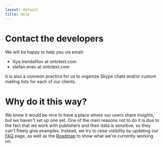 ```yaml
---
layout: default
title: Help
---
```


# Contact the developers

We will be happy to help you via email:

* iliya.trendafilov at ontotext.com
* stefan.enev at ontotext.com

It is also a common practice for us to organize Skype chats and/or custom mailing lists for each of our clients.

# Why do it this way?

We know it would be nice to have a place where our users share insights, but we haven't set up one yet.
One of the main reasons not to do it is due to the fact that we work with publishers and their data is sensitive, so they can't freely give examples. Instead, we try to
raise visibility by updating our <a href="{{ site.baseurl }}/v1_2_0-docs/faq/">FAQ</a> page, as well as the <a href="{{ site.baseurl }}/roadmap/">Roadmap</a> to show what we're currently working on.
